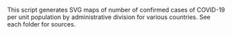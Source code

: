 This script generates SVG maps of number of confirmed cases of COVID-19 per unit population by administrative division for various countries. See each folder for sources.
